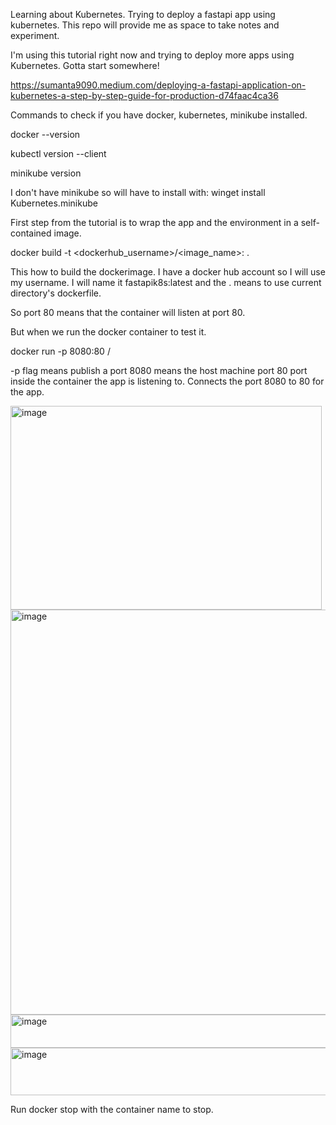 Learning about Kubernetes. Trying to deploy a fastapi app using kubernetes. This repo will provide me as space to take notes and experiment.


I'm using this tutorial right now and trying to deploy more apps using Kubernetes. Gotta start somewhere!


https://sumanta9090.medium.com/deploying-a-fastapi-application-on-kubernetes-a-step-by-step-guide-for-production-d74faac4ca36


Commands to check if you have docker, kubernetes, minikube installed.

docker --version

kubectl version --client

minikube version


I don't have minikube so will have to install with: winget install Kubernetes.minikube



First step from the tutorial is to wrap the app and the environment in a self-contained image.




docker build -t <dockerhub_username>/<image_name>:<tag> .


This how to build the dockerimage. I have a docker hub account so I will use my username. I will name it fastapik8s:latest and the . means to use current directory's dockerfile.



So port 80 means that the container will listen at port 80.

But when we run the docker container to test it. 


docker run -p 8080:80 <hubname>/<image name>

-p flag means publish a port
8080 means the host machine port
80 port inside the container the app is listening to. Connects the port 8080 to 80 for the app.

<img width="498" height="326" alt="image" src="https://github.com/user-attachments/assets/92afde88-7ee4-43d4-9a4e-3fcf5334a963" />


<img width="936" height="648" alt="image" src="https://github.com/user-attachments/assets/e8b30e16-8aa7-470a-a405-8c61a257b3eb" />


<img width="1172" height="53" alt="image" src="https://github.com/user-attachments/assets/f8fdfbd0-a6dd-49f1-b919-5a7fd9105e09" />


<img width="542" height="76" alt="image" src="https://github.com/user-attachments/assets/30166943-7c6d-4e1a-93c9-fc35253d0c63" />



Run docker stop with the container name to stop.






